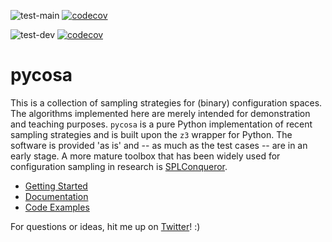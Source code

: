 ![test-main](https://github.com/smba/pycosa/actions/workflows/test.yml/badge.svg)
[![codecov](https://codecov.io/gh/smba/pycosa/branch/main/graph/badge.svg?token=LUVIOPK5B1)](https://codecov.io/gh/smba/pycosa)

![test-dev](https://github.com/smba/pycosa/actions/workflows/test-dev.yml/badge.svg)
[![codecov](https://codecov.io/gh/smba/pycosa/branch/dev/graph/badge.svg?token=LUVIOPK5B1)](https://codecov.io/gh/smba/pycosa)

# pycosa 
This is a collection of sampling strategies for (binary) configuration spaces. The algorithms implemented here are merely intended for demonstration and teaching purposes. `pycosa` is a pure Python implementation of recent sampling strategies and is built upon the `z3` wrapper for Python. The software is provided 'as is' and -- as much as the test cases -- are in an early stage. A more mature toolbox that has been widely used for configuration sampling in research is [SPLConqueror](https://github.com/se-sic/SPLConqueror).

* [Getting Started](docs/INSTALL.md)
* [Documentation](docs/DOCUMENTATION.md)
* [Code Examples](docs/EXAMPLES.md)

For questions or ideas, hit me up on [Twitter](https://twitter.com/stefanmbr)! :)
